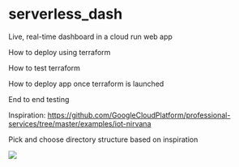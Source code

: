 # serverless_dash

Live, real-time dashboard in a cloud run web app

How to deploy using terraform

How to test terraform

How to deploy app once terraform is launched

End to end testing

Inspiration: https://github.com/GoogleCloudPlatform/professional-services/tree/master/examples/iot-nirvana

Pick and choose directory structure based on inspiration

![](https://github.com/sungchun12/iot-python-webapp/blob/cloud-build-config/documentation/live-dashboard-example.gif)
